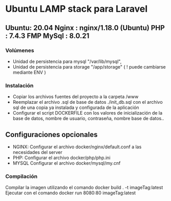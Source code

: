 # Ubuntu LAMP stack para Laravel
## Ubuntu: 20.04 Nginx : nginx/1.18.0 (Ubuntu) PHP : 7.4.3 FMP MySql : 8.0.21
### Volúmenes

* Unidad de persistencia para mysql "/var/lib/mysql",
* Unidad de persistencia para storage "/app/storage" ( ! puede cambiarse mediante ENV )

### Instalación

* Copiar los archivos fuentes del proyecto a la carpeta /www
* Reemplazar el archivo .sql de base de datos ./init_db.sql con el archivo sql de una copia ya instalada y configurada de la aplicación
* Configurar el script DOCKERFILE con los valores de inicialización de la base de datos, nombre de usuario, contraseña, nombre base de datos..
## Configuraciones opcionales

* NGINX: Configurar el archivo docker/nginx/default.conf a las necesidades del server
* PHP: Configurar el archivo docker/php/php.ini
* MYSQL Configurar el archivo docker/mysql/my.cnf

### Compilación

Compilar la imagen utilizando el comando docker build . -t imageTag:latest
Ejecutar con el comando docker run 8080:80 imageTag:latest